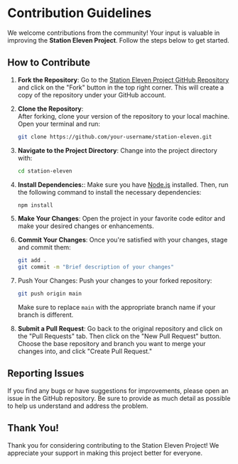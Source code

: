 # Contribution Guidelines

We welcome contributions from the community! Your input is valuable in improving the **Station Eleven Project**. Follow the steps below to get started.

## How to Contribute

1. **Fork the Repository**:
    Go to the [Station Eleven Project GitHub Repository](https://github.com/Lei0x1/Station-Eleven) and click on the "Fork" button in the top right corner. This will create a copy of the repository under your GitHub account.

2. **Clone the Repository**:  
    After forking, clone your version of the repository to your local machine. Open your terminal and run:
    ```bash
    git clone https://github.com/your-username/station-eleven.git
    ```

3. **Navigate to the Project Directory**:
    Change into the project directory with:
    ```bash
    cd station-eleven
    ```

4. **Install Dependencies:**:
    Make sure you have [Node.js](https://nodejs.org/en) installed. Then, run the following command to install the necessary dependencies:
    ```bash
    npm install
    ```

5. **Make Your Changes**:
    Open the project in your favorite code editor and make your desired changes or enhancements.

6. **Commit Your Changes**:
    Once you're satisfied with your changes, stage and commit them:
    ```bash
    git add .
    git commit -m "Brief description of your changes"
    ```

7. Push Your Changes:
    Push your changes to your forked repository:
    ```bash
    git push origin main
    ```
    Make sure to replace `main` with the appropriate branch name if your branch is different.

8. **Submit a Pull Request**:
    Go back to the original repository and click on the "Pull Requests" tab. Then click on the "New Pull Request" button. Choose the base repository and branch you want to merge your changes into, and click "Create Pull Request."

## Reporting Issues

If you find any bugs or have suggestions for improvements, please open an issue in the GitHub repository. Be sure to provide as much detail as possible to help us understand and address the problem.

## Thank You!
Thank you for considering contributing to the Station Eleven Project! We appreciate your support in making this project better for everyone.